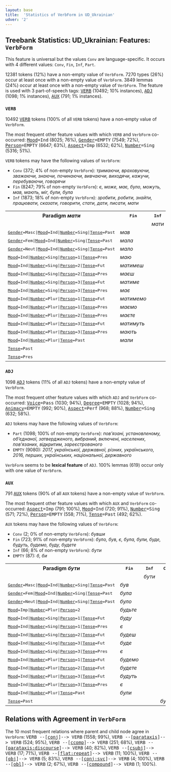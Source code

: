 ```yaml
---
layout: base
title:  'Statistics of VerbForm in UD_Ukrainian'
udver: '2'
---
```


## Treebank Statistics: UD_Ukrainian: Features: `VerbForm`

This feature is universal but the values `Conv` are language-specific.
It occurs with 4 different values: `Conv`, `Fin`, `Inf`, `Part`.

12381 tokens (12%) have a non-empty value of `VerbForm`.
7270 types (26%) occur at least once with a non-empty value of `VerbForm`.
3849 lemmas (24%) occur at least once with a non-empty value of `VerbForm`.
The feature is used with 3 part-of-speech tags: <tt><a href="uk-pos-VERB.html">VERB</a></tt> (10492; 10% instances), <tt><a href="uk-pos-ADJ.html">ADJ</a></tt> (1098; 1% instances), <tt><a href="uk-pos-AUX.html">AUX</a></tt> (791; 1% instances).

### `VERB`

10492 <tt><a href="uk-pos-VERB.html">VERB</a></tt> tokens (100% of all `VERB` tokens) have a non-empty value of `VerbForm`.

The most frequent other feature values with which `VERB` and `VerbForm` co-occurred: <tt><a href="uk-feat-Mood.html">Mood</a></tt><tt>=Ind</tt> (8025; 76%), <tt><a href="uk-feat-Gender.html">Gender</a></tt><tt>=EMPTY</tt> (7549; 72%), <tt><a href="uk-feat-Person.html">Person</a></tt><tt>=EMPTY</tt> (6647; 63%), <tt><a href="uk-feat-Aspect.html">Aspect</a></tt><tt>=Imp</tt> (6532; 62%), <tt><a href="uk-feat-Number.html">Number</a></tt><tt>=Sing</tt> (5316; 51%).

`VERB` tokens may have the following values of `VerbForm`:

* `Conv` (372; 4% of non-empty `VerbForm`): <em>тримаючи, враховуючи, зважаючи, знаючи, починаючи, вивчаючи, виходячи, кажучи, перебуваючи, говорячи</em>
* `Fin` (8247; 79% of non-empty `VerbForm`): <em>є, може, має, було, можуть, мав, мають, міг, були, була</em>
* `Inf` (1873; 18% of non-empty `VerbForm`): <em>зробити, робити, знайти, працювати, сказати, говорити, стати, дати, писати, мати</em>

<table>
  <tr><th>Paradigm <i>мати</i></th><th><tt>Fin</tt></th><th><tt>Inf</tt></th><th><tt>Conv</tt></th></tr>
  <tr><td><tt></tt></td><td></td><td><em>мати</em></td><td></td></tr>
  <tr><td><tt><tt><a href="uk-feat-Gender.html">Gender</a></tt><tt>=Masc</tt>|<tt><a href="uk-feat-Mood.html">Mood</a></tt><tt>=Ind</tt>|<tt><a href="uk-feat-Number.html">Number</a></tt><tt>=Sing</tt>|<tt><a href="uk-feat-Tense.html">Tense</a></tt><tt>=Past</tt></tt></td><td><em>мав</em></td><td></td><td></td></tr>
  <tr><td><tt><tt><a href="uk-feat-Gender.html">Gender</a></tt><tt>=Fem</tt>|<tt><a href="uk-feat-Mood.html">Mood</a></tt><tt>=Ind</tt>|<tt><a href="uk-feat-Number.html">Number</a></tt><tt>=Sing</tt>|<tt><a href="uk-feat-Tense.html">Tense</a></tt><tt>=Past</tt></tt></td><td><em>мала</em></td><td></td><td></td></tr>
  <tr><td><tt><tt><a href="uk-feat-Gender.html">Gender</a></tt><tt>=Neut</tt>|<tt><a href="uk-feat-Mood.html">Mood</a></tt><tt>=Ind</tt>|<tt><a href="uk-feat-Number.html">Number</a></tt><tt>=Sing</tt>|<tt><a href="uk-feat-Tense.html">Tense</a></tt><tt>=Past</tt></tt></td><td><em>мало</em></td><td></td><td></td></tr>
  <tr><td><tt><tt><a href="uk-feat-Mood.html">Mood</a></tt><tt>=Ind</tt>|<tt><a href="uk-feat-Number.html">Number</a></tt><tt>=Sing</tt>|<tt><a href="uk-feat-Person.html">Person</a></tt><tt>=1</tt>|<tt><a href="uk-feat-Tense.html">Tense</a></tt><tt>=Pres</tt></tt></td><td><em>маю</em></td><td></td><td></td></tr>
  <tr><td><tt><tt><a href="uk-feat-Mood.html">Mood</a></tt><tt>=Ind</tt>|<tt><a href="uk-feat-Number.html">Number</a></tt><tt>=Sing</tt>|<tt><a href="uk-feat-Person.html">Person</a></tt><tt>=2</tt>|<tt><a href="uk-feat-Tense.html">Tense</a></tt><tt>=Fut</tt></tt></td><td><em>матимеш</em></td><td></td><td></td></tr>
  <tr><td><tt><tt><a href="uk-feat-Mood.html">Mood</a></tt><tt>=Ind</tt>|<tt><a href="uk-feat-Number.html">Number</a></tt><tt>=Sing</tt>|<tt><a href="uk-feat-Person.html">Person</a></tt><tt>=2</tt>|<tt><a href="uk-feat-Tense.html">Tense</a></tt><tt>=Pres</tt></tt></td><td><em>маєш</em></td><td></td><td></td></tr>
  <tr><td><tt><tt><a href="uk-feat-Mood.html">Mood</a></tt><tt>=Ind</tt>|<tt><a href="uk-feat-Number.html">Number</a></tt><tt>=Sing</tt>|<tt><a href="uk-feat-Person.html">Person</a></tt><tt>=3</tt>|<tt><a href="uk-feat-Tense.html">Tense</a></tt><tt>=Fut</tt></tt></td><td><em>матиме</em></td><td></td><td></td></tr>
  <tr><td><tt><tt><a href="uk-feat-Mood.html">Mood</a></tt><tt>=Ind</tt>|<tt><a href="uk-feat-Number.html">Number</a></tt><tt>=Sing</tt>|<tt><a href="uk-feat-Person.html">Person</a></tt><tt>=3</tt>|<tt><a href="uk-feat-Tense.html">Tense</a></tt><tt>=Pres</tt></tt></td><td><em>має</em></td><td></td><td></td></tr>
  <tr><td><tt><tt><a href="uk-feat-Mood.html">Mood</a></tt><tt>=Ind</tt>|<tt><a href="uk-feat-Number.html">Number</a></tt><tt>=Plur</tt>|<tt><a href="uk-feat-Person.html">Person</a></tt><tt>=1</tt>|<tt><a href="uk-feat-Tense.html">Tense</a></tt><tt>=Fut</tt></tt></td><td><em>матимемо</em></td><td></td><td></td></tr>
  <tr><td><tt><tt><a href="uk-feat-Mood.html">Mood</a></tt><tt>=Ind</tt>|<tt><a href="uk-feat-Number.html">Number</a></tt><tt>=Plur</tt>|<tt><a href="uk-feat-Person.html">Person</a></tt><tt>=1</tt>|<tt><a href="uk-feat-Tense.html">Tense</a></tt><tt>=Pres</tt></tt></td><td><em>маємо</em></td><td></td><td></td></tr>
  <tr><td><tt><tt><a href="uk-feat-Mood.html">Mood</a></tt><tt>=Ind</tt>|<tt><a href="uk-feat-Number.html">Number</a></tt><tt>=Plur</tt>|<tt><a href="uk-feat-Person.html">Person</a></tt><tt>=2</tt>|<tt><a href="uk-feat-Tense.html">Tense</a></tt><tt>=Pres</tt></tt></td><td><em>маєте</em></td><td></td><td></td></tr>
  <tr><td><tt><tt><a href="uk-feat-Mood.html">Mood</a></tt><tt>=Ind</tt>|<tt><a href="uk-feat-Number.html">Number</a></tt><tt>=Plur</tt>|<tt><a href="uk-feat-Person.html">Person</a></tt><tt>=3</tt>|<tt><a href="uk-feat-Tense.html">Tense</a></tt><tt>=Fut</tt></tt></td><td><em>матимуть</em></td><td></td><td></td></tr>
  <tr><td><tt><tt><a href="uk-feat-Mood.html">Mood</a></tt><tt>=Ind</tt>|<tt><a href="uk-feat-Number.html">Number</a></tt><tt>=Plur</tt>|<tt><a href="uk-feat-Person.html">Person</a></tt><tt>=3</tt>|<tt><a href="uk-feat-Tense.html">Tense</a></tt><tt>=Pres</tt></tt></td><td><em>мають</em></td><td></td><td></td></tr>
  <tr><td><tt><tt><a href="uk-feat-Mood.html">Mood</a></tt><tt>=Ind</tt>|<tt><a href="uk-feat-Number.html">Number</a></tt><tt>=Plur</tt>|<tt><a href="uk-feat-Tense.html">Tense</a></tt><tt>=Past</tt></tt></td><td><em>мали</em></td><td></td><td></td></tr>
  <tr><td><tt><tt><a href="uk-feat-Tense.html">Tense</a></tt><tt>=Past</tt></tt></td><td></td><td></td><td><em>мавши</em></td></tr>
  <tr><td><tt><tt><a href="uk-feat-Tense.html">Tense</a></tt><tt>=Pres</tt></tt></td><td></td><td></td><td><em>Маючи</em></td></tr>
</table>

### `ADJ`

1098 <tt><a href="uk-pos-ADJ.html">ADJ</a></tt> tokens (11% of all `ADJ` tokens) have a non-empty value of `VerbForm`.

The most frequent other feature values with which `ADJ` and `VerbForm` co-occurred: <tt><a href="uk-feat-Voice.html">Voice</a></tt><tt>=Pass</tt> (1030; 94%), <tt><a href="uk-feat-Degree.html">Degree</a></tt><tt>=EMPTY</tt> (1028; 94%), <tt><a href="uk-feat-Animacy.html">Animacy</a></tt><tt>=EMPTY</tt> (992; 90%), <tt><a href="uk-feat-Aspect.html">Aspect</a></tt><tt>=Perf</tt> (968; 88%), <tt><a href="uk-feat-Number.html">Number</a></tt><tt>=Sing</tt> (632; 58%).

`ADJ` tokens may have the following values of `VerbForm`:

* `Part` (1098; 100% of non-empty `VerbForm`): <em>пов’язані, установленому, об’єднаної, затвердженого, вибраний, включені, населених, пов’язаних, відкритим, зареєстрованого</em>
* `EMPTY` (9080): <em>2017, української, державної, різних, українського, 2016, перших, українських, національної, державного</em>

`VerbForm` seems to be **lexical feature** of `ADJ`. 100% lemmas (619) occur only with one value of `VerbForm`.

### `AUX`

791 <tt><a href="uk-pos-AUX.html">AUX</a></tt> tokens (90% of all `AUX` tokens) have a non-empty value of `VerbForm`.

The most frequent other feature values with which `AUX` and `VerbForm` co-occurred: <tt><a href="uk-feat-Aspect.html">Aspect</a></tt><tt>=Imp</tt> (791; 100%), <tt><a href="uk-feat-Mood.html">Mood</a></tt><tt>=Ind</tt> (720; 91%), <tt><a href="uk-feat-Number.html">Number</a></tt><tt>=Sing</tt> (571; 72%), <tt><a href="uk-feat-Person.html">Person</a></tt><tt>=EMPTY</tt> (558; 71%), <tt><a href="uk-feat-Tense.html">Tense</a></tt><tt>=Past</tt> (492; 62%).

`AUX` tokens may have the following values of `VerbForm`:

* `Conv` (2; 0% of non-empty `VerbForm`): <em>бувши</em>
* `Fin` (723; 91% of non-empty `VerbForm`): <em>було, був, є, була, були, буде, будуть, будемо, буду, будете</em>
* `Inf` (66; 8% of non-empty `VerbForm`): <em>бути</em>
* `EMPTY` (87): <em>б, би</em>

<table>
  <tr><th>Paradigm <i>бути</i></th><th><tt>Fin</tt></th><th><tt>Inf</tt></th><th><tt>Conv</tt></th></tr>
  <tr><td><tt></tt></td><td></td><td><em>бути</em></td><td></td></tr>
  <tr><td><tt><tt><a href="uk-feat-Gender.html">Gender</a></tt><tt>=Masc</tt>|<tt><a href="uk-feat-Mood.html">Mood</a></tt><tt>=Ind</tt>|<tt><a href="uk-feat-Number.html">Number</a></tt><tt>=Sing</tt>|<tt><a href="uk-feat-Tense.html">Tense</a></tt><tt>=Past</tt></tt></td><td><em>був</em></td><td></td><td></td></tr>
  <tr><td><tt><tt><a href="uk-feat-Gender.html">Gender</a></tt><tt>=Fem</tt>|<tt><a href="uk-feat-Mood.html">Mood</a></tt><tt>=Ind</tt>|<tt><a href="uk-feat-Number.html">Number</a></tt><tt>=Sing</tt>|<tt><a href="uk-feat-Tense.html">Tense</a></tt><tt>=Past</tt></tt></td><td><em>була</em></td><td></td><td></td></tr>
  <tr><td><tt><tt><a href="uk-feat-Gender.html">Gender</a></tt><tt>=Neut</tt>|<tt><a href="uk-feat-Mood.html">Mood</a></tt><tt>=Ind</tt>|<tt><a href="uk-feat-Number.html">Number</a></tt><tt>=Sing</tt>|<tt><a href="uk-feat-Tense.html">Tense</a></tt><tt>=Past</tt></tt></td><td><em>було</em></td><td></td><td></td></tr>
  <tr><td><tt><tt><a href="uk-feat-Mood.html">Mood</a></tt><tt>=Imp</tt>|<tt><a href="uk-feat-Number.html">Number</a></tt><tt>=Plur</tt>|<tt><a href="uk-feat-Person.html">Person</a></tt><tt>=2</tt></tt></td><td><em>будьте</em></td><td></td><td></td></tr>
  <tr><td><tt><tt><a href="uk-feat-Mood.html">Mood</a></tt><tt>=Ind</tt>|<tt><a href="uk-feat-Number.html">Number</a></tt><tt>=Sing</tt>|<tt><a href="uk-feat-Person.html">Person</a></tt><tt>=1</tt>|<tt><a href="uk-feat-Tense.html">Tense</a></tt><tt>=Fut</tt></tt></td><td><em>буду</em></td><td></td><td></td></tr>
  <tr><td><tt><tt><a href="uk-feat-Mood.html">Mood</a></tt><tt>=Ind</tt>|<tt><a href="uk-feat-Number.html">Number</a></tt><tt>=Sing</tt>|<tt><a href="uk-feat-Person.html">Person</a></tt><tt>=1</tt>|<tt><a href="uk-feat-Tense.html">Tense</a></tt><tt>=Pres</tt></tt></td><td><em>є</em></td><td></td><td></td></tr>
  <tr><td><tt><tt><a href="uk-feat-Mood.html">Mood</a></tt><tt>=Ind</tt>|<tt><a href="uk-feat-Number.html">Number</a></tt><tt>=Sing</tt>|<tt><a href="uk-feat-Person.html">Person</a></tt><tt>=2</tt>|<tt><a href="uk-feat-Tense.html">Tense</a></tt><tt>=Fut</tt></tt></td><td><em>будеш</em></td><td></td><td></td></tr>
  <tr><td><tt><tt><a href="uk-feat-Mood.html">Mood</a></tt><tt>=Ind</tt>|<tt><a href="uk-feat-Number.html">Number</a></tt><tt>=Sing</tt>|<tt><a href="uk-feat-Person.html">Person</a></tt><tt>=3</tt>|<tt><a href="uk-feat-Tense.html">Tense</a></tt><tt>=Fut</tt></tt></td><td><em>буде</em></td><td></td><td></td></tr>
  <tr><td><tt><tt><a href="uk-feat-Mood.html">Mood</a></tt><tt>=Ind</tt>|<tt><a href="uk-feat-Number.html">Number</a></tt><tt>=Sing</tt>|<tt><a href="uk-feat-Person.html">Person</a></tt><tt>=3</tt>|<tt><a href="uk-feat-Tense.html">Tense</a></tt><tt>=Pres</tt></tt></td><td><em>є</em></td><td></td><td></td></tr>
  <tr><td><tt><tt><a href="uk-feat-Mood.html">Mood</a></tt><tt>=Ind</tt>|<tt><a href="uk-feat-Number.html">Number</a></tt><tt>=Plur</tt>|<tt><a href="uk-feat-Person.html">Person</a></tt><tt>=1</tt>|<tt><a href="uk-feat-Tense.html">Tense</a></tt><tt>=Fut</tt></tt></td><td><em>будемо</em></td><td></td><td></td></tr>
  <tr><td><tt><tt><a href="uk-feat-Mood.html">Mood</a></tt><tt>=Ind</tt>|<tt><a href="uk-feat-Number.html">Number</a></tt><tt>=Plur</tt>|<tt><a href="uk-feat-Person.html">Person</a></tt><tt>=2</tt>|<tt><a href="uk-feat-Tense.html">Tense</a></tt><tt>=Fut</tt></tt></td><td><em>будете</em></td><td></td><td></td></tr>
  <tr><td><tt><tt><a href="uk-feat-Mood.html">Mood</a></tt><tt>=Ind</tt>|<tt><a href="uk-feat-Number.html">Number</a></tt><tt>=Plur</tt>|<tt><a href="uk-feat-Person.html">Person</a></tt><tt>=3</tt>|<tt><a href="uk-feat-Tense.html">Tense</a></tt><tt>=Fut</tt></tt></td><td><em>будуть</em></td><td></td><td></td></tr>
  <tr><td><tt><tt><a href="uk-feat-Mood.html">Mood</a></tt><tt>=Ind</tt>|<tt><a href="uk-feat-Number.html">Number</a></tt><tt>=Plur</tt>|<tt><a href="uk-feat-Person.html">Person</a></tt><tt>=3</tt>|<tt><a href="uk-feat-Tense.html">Tense</a></tt><tt>=Pres</tt></tt></td><td><em>є</em></td><td></td><td></td></tr>
  <tr><td><tt><tt><a href="uk-feat-Mood.html">Mood</a></tt><tt>=Ind</tt>|<tt><a href="uk-feat-Number.html">Number</a></tt><tt>=Plur</tt>|<tt><a href="uk-feat-Tense.html">Tense</a></tt><tt>=Past</tt></tt></td><td><em>були</em></td><td></td><td></td></tr>
  <tr><td><tt><tt><a href="uk-feat-Tense.html">Tense</a></tt><tt>=Past</tt></tt></td><td></td><td></td><td><em>бувши</em></td></tr>
</table>

## Relations with Agreement in `VerbForm`

The 10 most frequent relations where parent and child node agree in `VerbForm`:
<tt>VERB --[<tt><a href="uk-dep-conj.html">conj</a></tt>]--> VERB</tt> (1558; 99%),
<tt>VERB --[<tt><a href="uk-dep-parataxis.html">parataxis</a></tt>]--> VERB</tt> (524; 95%),
<tt>VERB --[<tt><a href="uk-dep-ccomp.html">ccomp</a></tt>]--> VERB</tt> (251; 68%),
<tt>VERB --[<tt><a href="uk-dep-parataxis-discourse.html">parataxis:discourse</a></tt>]--> VERB</tt> (40; 82%),
<tt>VERB --[<tt><a href="uk-dep-csubj.html">csubj</a></tt>]--> VERB</tt> (17; 71%),
<tt>VERB --[<tt><a href="uk-dep-flat-repeat.html">flat:repeat</a></tt>]--> VERB</tt> (11; 100%),
<tt>VERB --[<tt><a href="uk-dep-obj.html">obj</a></tt>]--> VERB</tt> (5; 83%),
<tt>VERB --[<tt><a href="uk-dep-conj-svc.html">conj:svc</a></tt>]--> VERB</tt> (4; 100%),
<tt>VERB --[<tt><a href="uk-dep-obl.html">obl</a></tt>]--> VERB</tt> (2; 67%),
<tt>VERB --[<tt><a href="uk-dep-compound.html">compound</a></tt>]--> VERB</tt> (1; 100%).

